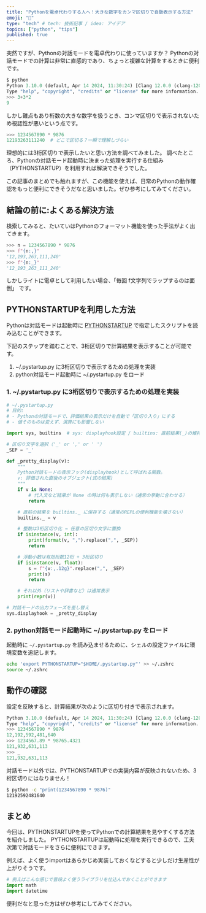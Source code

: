 ```yaml
---
title: "Pythonを電卓代わりする人へ！大きな数字をカンマ区切りで自動表示する方法"
emoji: "🔢"
type: "tech" # tech: 技術記事 / idea: アイデア
topics: ["python", "tips"]
published: true
---
```


突然ですが、Pythonの対話モードを電卓代わりに使っていますか？
Pythonの対話モードでの計算は非常に直感的であり、ちょっと複雑な計算をするときに便利です。

```python
$ python
Python 3.10.0 (default, Apr 14 2024, 11:30:24) [Clang 12.0.0 (clang-1200.0.32.29)] on darwin
Type "help", "copyright", "credits" or "license" for more information.
>>> 3+3*2
9
```

しかし難点もあり桁数の大きな数字を扱うとき、コンマ区切りで表示されないため視認性が悪いという点です。

```python
>>> 1234567890 * 9876
12193263111240  # どこで区切る？一瞬で理解しづらい
```

理想的には3桁区切りで表示したいと思い方法を調べてみました。
調べたところ、Pythonの対話モード起動時に決まった処理を実行する仕組み（PYTHONSTARTUP）を利用すれば解決できそうでした。

この記事のまとめでも触れますが、この機能を使えば、日常のPythonの動作確認をもっと便利にできそうだなと思いました。ぜひ参考にしてみてください。

## 結論の前に:よくある解決方法

検索してみると、たいていはPythonのフォーマット機能を使った手法がよく出てきます。

```python
>>> n = 1234567890 * 9876
>>> f"{n:,}"
'12,193,263,111,240'
>>> f"{n:_}"
'12_193_263_111_240'
```

しかしライトに電卓として利用したい場合、「毎回 f文字列でラップするのは面倒」 です。

## PYTHONSTARTUPを利用した方法

Pythonは対話モードは起動時に [PYTHONSTARTUP](https://docs.python.org/ja/3.10/using/cmdline.html#envvar-PYTHONSTARTUP) で指定したスクリプトを読み込むことができます。

下記のステップを踏むことで、3桁区切りで計算結果を表示することが可能です。

1.	~/.pystartup.py に3桁区切りで表示するための処理を実装
2.	python対話モード起動時に ~/.pystartup.py をロード


### 1.	~/.pystartup.py に3桁区切りで表示するための処理を実装

```python
# ~/.pystartup.py
# 目的:
# - Pythonの対話モードで、評価結果の表示だけを自動で「区切り入り」にする
# - 値そのものは変えず、演算にも影響しない

import sys, builtins  # sys: displayhook設定 / builtins: 直前結果(_)の維持に使用

# 区切り文字を選択（'_' or ',' or ' '）
_SEP = '_'

def _pretty_display(v):
    """
    Python対話モードの表示フック(displayhook)として呼ばれる関数。
    v: 評価された直後のオブジェクト(式の結果)
    """
    if v is None:
        # 代入文など結果が None の時は何も表示しない（通常の挙動に合わせる）
        return

    # 直前の結果を builtins._ に保存する（通常のREPLの便利機能を壊さない）
    builtins._ = v

    # 整数は3桁区切り化 → 任意の区切り文字に置換
    if isinstance(v, int):
        print(format(v, ",").replace(",", _SEP))
        return

    # 浮動小数は有効桁数12桁 + 3桁区切り
    if isinstance(v, float):
        s = f"{v:,.12g}".replace(",", _SEP)
        print(s)
        return

    # それ以外（リストや辞書など）は通常表示
    print(repr(v))

# 対話モードの出力フェーズを差し替え
sys.displayhook = _pretty_display
```

### 2.	python対話モード起動時に ~/.pystartup.py をロード

起動時に `~/.pystartup.py` を読み込ませるために、シェルの設定ファイルに環境変数を追記します。

```bash
echo 'export PYTHONSTARTUP="$HOME/.pystartup.py"' >> ~/.zshrc
source ~/.zshrc
```

## 動作の確認

設定を反映すると、計算結果が次のように区切り付きで表示されます。

```python
Python 3.10.0 (default, Apr 14 2024, 11:30:24) [Clang 12.0.0 (clang-1200.0.32.29)] on darwin
Type "help", "copyright", "credits" or "license" for more information.
>>> 1234567890 * 9876
12,192,592,481,640
>>> 1234567.89 * 98765.4321
121,932,631,113
>>> _
121,932,631,113
```

対話モード以外では、PYTHONSTARTUPでの実装内容が反映されないため、3桁区切りにはなりません！

```bash
$ python -c "print(1234567890 * 9876)"
12192592481640
```

## まとめ

今回は、PYTHONSTARTUPを使ってPythonでの計算結果を見やすくする方法を紹介しました。
PYTHONSTARTUPは起動時に処理を実行できるので、工夫次第で対話モードをさらに便利にできます。

例えば、よく使うimportはあらかじめ実装しておくなどすると少しだけ生産性が上がりそうです。

```python
# 例えばこんな感じで普段よく使うライブラリを仕込んでおくことができます
import math
import datetime
```

便利だなと思った方はぜひ参考にしてみてください。